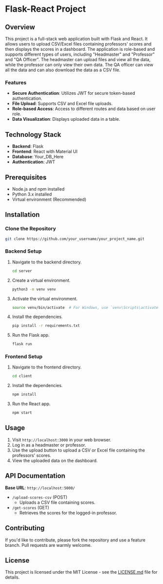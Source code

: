 # Flask-React Project

## Overview

This project is a full-stack web application built with Flask and React. It allows users to upload CSV/Excel files containing professors' scores and then displays the scores in a dashboard. The application is role-based and supports different types of users, including "Headmaster" and "Professor" and "QA Officer". The headmaster can upload files and view all the data, while the professor can only view their own data. The QA officer can view all the data and can also download the data as a CSV file.

### Features

- **Secure Authentication**: Utilizes JWT for secure token-based authentication.
- **File Upload**: Supports CSV and Excel file uploads.
- **Role-based Access**: Access to different routes and data based on user role.
- **Data Visualization**: Displays uploaded data in a table.

## Technology Stack

- **Backend**: Flask
- **Frontend**: React with Material UI
- **Database**: Your_DB_Here
- **Authentication**: JWT

## Prerequisites

- Node.js and npm installed
- Python 3.x installed
- Virtual environment (Recommended)

## Installation

### Clone the Repository

```bash
git clone https://github.com/your_username/your_project_name.git
```

### Backend Setup

1. Navigate to the backend directory.

   ```bash
   cd server
   ```

2. Create a virtual environment.

   ```bash
   python3 -m venv venv
   ```

3. Activate the virtual environment.

   ```bash
   source venv/bin/activate  # For Windows, use `venv\Scripts\activate`
   ```

4. Install the dependencies.

   ```bash
   pip install -r requirements.txt
   ```

5. Run the Flask app.

   ```bash
   flask run
   ```

### Frontend Setup

1. Navigate to the frontend directory.

   ```bash
   cd client
   ```

2. Install the dependencies.

   ```bash
   npm install
   ```

3. Run the React app.

   ```bash
   npm start
   ```

## Usage

1. Visit `http://localhost:3000` in your web browser.
2. Log in as a headmaster or professor.
3. Use the upload button to upload a CSV or Excel file containing the professors' scores.
4. View the uploaded data on the dashboard.

## API Documentation

**Base URL**: `http://localhost:5000/`

- `/upload-scores-csv` (POST)
  - Uploads a CSV file containing scores.
- `/get-scores` (GET)
  - Retrieves the scores for the logged-in professor.

## Contributing

If you'd like to contribute, please fork the repository and use a feature branch. Pull requests are warmly welcome.

## License

This project is licensed under the MIT License - see the [LICENSE.md](LICENSE.md) file for details.
